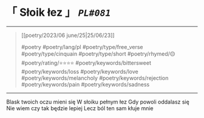 # &#12300; Słoik łez &#12301; *`PL#081`*

---

> [[poetry/2023/06 june/25|25/06/23]]
> 
> #poetry 
> #poetry/lang/pl 
> #poetry/type/free_verse #poetry/type/cinquain #poetry/type/short 
> #poetry/rhymed/🟡 
> #poetry/rating/⭐⭐⭐⭐ 
> #poetry/keywords/bittersweet #poetry/keywords/loss #poetry/keywords/love #poetry/keywords/melancholy #poetry/keywords/rejection #poetry/keywords/pain #poetry/keywords/sadness 

---

Blask twoich oczu mieni się
W słoiku pełnym łez
Gdy powoli oddalasz się
Nie wiem czy tak będzie lepiej
Lecz ból ten sam kłuje mnie
